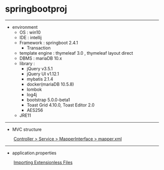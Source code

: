 # springbootproj

---
- environment
  - OS : win10 
  - IDE : intellij
  - Framework : springboot 2.4.1
    - Transaction    
  - template engine : thymeleaf 3.0 , thymeleaf layout direct
  - DBMS : mariaDB 10.x
  - library :
    - jQuery v3.5.1
    - jQuery UI v1.12.1
    - mybatis 2.1.4
    - docker(mariaDB 10.5.8) 
    - lombok 
    - log4j
    - bootstrap 5.0.0-beta1
    - Toast Grid 4.10.0, Toast Editor 2.0
    - AES256
  - JRE11
  
---
  
- MVC structure

&emsp;&emsp;<a href='https://twofootdog.github.io/Spring-DAO%EC%99%80-Mapper%EC%9D%98-%EC%B0%A8%EC%9D%B4%EC%A0%90/'>Controller > Service > MapperInterface > mapper.xml</a>

---
- application.properties

&emsp;&emsp;<a href='https://docs.spring.io/spring-boot/docs/current/reference/html/spring-boot-features.html#importing-extensionless-files'>Importing Extensionless Files</a>
